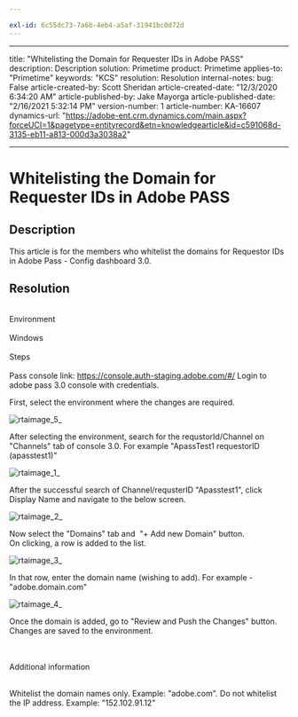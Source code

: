 ```yaml
---

exl-id: 6c55dc73-7a6b-4eb4-a5af-31941bc0d72d
---
```

---
title: "Whitelisting the Domain for Requester IDs in Adobe PASS"
description: Description
solution: Primetime
product: Primetime
applies-to: "Primetime"
keywords: "KCS"
resolution: Resolution
internal-notes: 
bug: False
article-created-by: Scott Sheridan
article-created-date: "12/3/2020 6:34:20 AM"
article-published-by: Jake Mayorga
article-published-date: "2/16/2021 5:32:14 PM"
version-number: 1
article-number: KA-16607
dynamics-url: "https://adobe-ent.crm.dynamics.com/main.aspx?forceUCI=1&pagetype=entityrecord&etn=knowledgearticle&id=c591068d-3135-eb11-a813-000d3a3038a2"

---
# Whitelisting the Domain for Requester IDs in Adobe PASS

## Description


This article is for the members who whitelist the domains for Requestor IDs in Adobe Pass - Config dashboard 3.0.


## Resolution

<br>Environment<br><br>
Windows
<br><br>Steps<br><br>
Pass console link: https://console.auth-staging.adobe.com/#/ Login to adobe pass 3.0 console with credentials.



First, select the environment where the changes are required.

![rtaimage_5_](https://helpx-internal.corp.adobe.com/content/dam/help/en/primetime/kb/whitelisting-domain-in-adobe-pass/_jcr_content/main-pars/procedure/proc_par/step_0/step_par/image/rtaimage_5_.png)



After selecting the environment, search for the requstorId/Channel on "Channels" tab of console 3.0. For example "ApassTest1 requestorID (apasstest1)"

![rtaimage_1_](https://helpx-internal.corp.adobe.com/content/dam/help/en/primetime/kb/whitelisting-domain-in-adobe-pass/_jcr_content/main-pars/procedure/proc_par/step_1/step_par/image/rtaimage_1_.png)



After the successful search of Channel/requsterID "Apasstest1", click Display Name and navigate to the below screen.

![rtaimage_2_](https://helpx-internal.corp.adobe.com/content/dam/help/en/primetime/kb/whitelisting-domain-in-adobe-pass/_jcr_content/main-pars/procedure/proc_par/step_2/step_par/image/rtaimage_2_.png)



Now select the "Domains" tab and  "+ Add new Domain" button. On clicking, a row is added to the list.

![rtaimage_3_](https://helpx-internal.corp.adobe.com/content/dam/help/en/primetime/kb/whitelisting-domain-in-adobe-pass/_jcr_content/main-pars/procedure/proc_par/step_3/step_par/image/rtaimage_3_.png)

In that row, enter the domain name (wishing to add). For example - "adobe.domain.com"

![rtaimage_4_](https://helpx-internal.corp.adobe.com/content/dam/help/en/primetime/kb/whitelisting-domain-in-adobe-pass/_jcr_content/main-pars/procedure/proc_par/step/step_par/image/rtaimage_4_.png)



Once the domain is added, go to "Review and Push the Changes" button. Changes are saved to the environment.




<br><br>Additional information<br><br>


Whitelist the domain names only. Example: "adobe.com". Do not whitelist the IP address. Example: "152.102.91.12"
